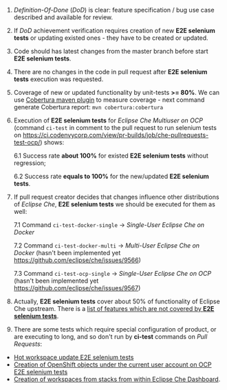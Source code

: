 1. _Definition-Of-Done_ (_DoD_) is clear: feature specification / bug use case described and available for review.
2. If _DoD_ achievement verification requires creation of new **E2E selenium tests** or updating existed ones - they have to be created or updated.
3. Code should has latest changes from the master branch before start **E2E selenium tests**.
4. There are no changes in the code in pull request after **E2E selenium tests** execution was requested.
5. Coverage of new or updated functionality by unit-tests **>= 80%**. We can use [Cobertura maven plugin](https://github.com/cobertura/cobertura) to measure coverage  - next command generate Cobertura report: 
`mvn cobertura:cobertura`
6. Execution of **E2E selenium tests** for _Eclipse Che Multiuser on OCP_ (command `ci-test` in comment to the pull request to run selenium tests on https://ci.codenvycorp.com/view/pr-builds/job/che-pullrequests-test-ocp/) shows:

   6.1 Success rate **about 100%** for existed **E2E selenium tests** without regression;

   6.2 Success rate **equals to 100%** for the new/updated **E2E selenium tests**.

7. If pull request creator decides that changes influence other distributions of _Eclipse Che_, **E2E selenium tests** we should be executed for them as well:

   7.1 Command `ci-test-docker-single` -> _Single-User Eclipse Che on Docker_

   7.2 Command `ci-test-docker-multi` -> _Multi-User Eclipse Che on Docker_ (hasn't been implemented yet https://github.com/eclipse/che/issues/9566)

   7.3 Command `ci-test-ocp-single` -> _Single-User Eclipse Che on OCP_ (hasn't been implemented yet https://github.com/eclipse/che/issues/9567)

8. Actually, **E2E selenium tests** cover about 50% of functionality of Eclipse Che upstream. There is a [list of features which are not covered by **E2E selenium tests**](https://github.com/eclipse/che/wiki/List-of-Eclipse-Che-6-features-which-haven't-been-covered-by-selenium-tests-yet).

9. There are some tests which require special configuration of product, or are executing to long, and so don't run by **ci-test** commands on _Pull Requests_:
- [Hot workspace update E2E selenium tests](https://github.com/eclipse/che/wiki/E2E-selenium-tests:-Hot-workspace-update)
- [Creation of OpenShift objects under the current user account on OCP E2E selenium tests](https://github.com/eclipse/che/wiki/E2E-selenium-tests:-creation-of-OpenShift-objects-under-the-current-user-account-on-OCP)
- [Creation of workspaces from stacks from within Eclipse Che Dashboard](https://github.com/eclipse/che/wiki/E2E-selenium-tests:-creation-of-workspaces-from-stacks).
